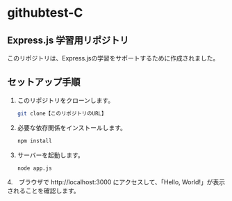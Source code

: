 # githubtest-C

## Express.js 学習用リポジトリ

このリポジトリは、Express.jsの学習をサポートするために作成されました。

## セットアップ手順

1. このリポジトリをクローンします。
   ```bash
   git clone【このリポジトリのURL】

2. 必要な依存関係をインストールします。
    ```bash
    npm install

3. サーバーを起動します。
    ```bash
    node app.js

4.　ブラウザで http://localhost:3000 にアクセスして、「Hello, World!」が表示されることを確認します。
